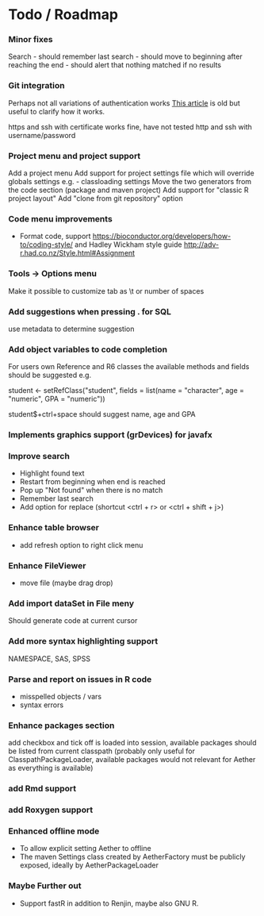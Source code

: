 # Todo / Roadmap


### Minor fixes
Search 
    - should remember last search
    - should move to beginning after reaching the end
    - should alert that nothing matched if no results
 
### Git integration
Perhaps not all variations of authentication works
[This article](https://www.codeaffine.com/2014/12/09/jgit-authentication/) is old but useful 
to clarify how it works.  

https and ssh with certificate works fine, have not tested http and ssh with username/password

### Project menu and project support
Add a project menu
Add support for project settings file which will override globals settings e.g.
    - classloading settings
Move the two generators from the code section (package and maven project)
Add support for "classic R project layout"
Add "clone from git repository" option

### Code menu improvements
- Format code, support https://bioconductor.org/developers/how-to/coding-style/
 and Hadley Wickham style guide http://adv-r.had.co.nz/Style.html#Assignment
 
### Tools -> Options menu
Make it possible to customize tab as \t or number of spaces

### Add suggestions when pressing . for SQL
use metadata to determine suggestion 

### Add object variables to code completion
For users own Reference and R6 classes the available methods and fields should be suggested e.g.

student <- setRefClass("student",
fields = list(name = "character", age = "numeric", GPA = "numeric"))

student$+ctrl+space should suggest name, age and GPA

### Implements graphics support (grDevices) for javafx

### Improve search
- Highlight found text
- Restart from beginning when end is reached
- Pop up "Not found" when there is no match
- Remember last search
- Add option for replace (shortcut <ctrl + r> or <ctrl + shift + j>)

### Enhance table browser
- add refresh option to right click menu

### Enhance FileViewer
- move file (maybe drag drop)

### Add import dataSet in File meny
Should generate code at current cursor

### Add more syntax highlighting support
NAMESPACE, SAS, SPSS

### Parse and report on issues in R code
- misspelled objects / vars
- syntax errors

### Enhance packages section
add checkbox and tick off is loaded into session, available packages should be listed from current classpath
(probably only useful for ClasspathPackageLoader, available packages would not relevant for Aether as everything is available)

### add Rmd support

### add Roxygen support

### Enhanced offline mode
- To allow explicit setting Aether to offline
- The maven Settings class created by AetherFactory must be publicly exposed,
ideally by AetherPackageLoader  

### Maybe Further out 
- Support fastR in addition to Renjin, maybe also GNU R.